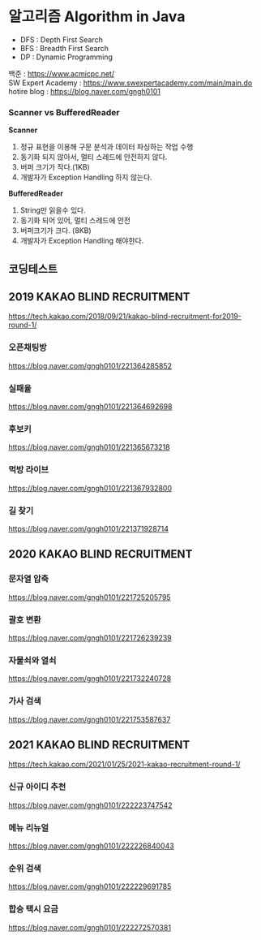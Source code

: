 # 알고리즘 Algorithm in Java

- DFS : Depth First Search
- BFS : Breadth First Search
- DP : Dynamic Programming

백준 : https://www.acmicpc.net/ <br/>
SW Expert Academy : https://www.swexpertacademy.com/main/main.do <br/>
hotire blog : https://blog.naver.com/gngh0101

### Scanner vs BufferedReader

**Scanner**

1. 정규 표현을 이용해 구문 분석과 데이터 파싱하는 작업 수행
2. 동기화 되지 않아서, 멀티 스레드에 안전하지 않다.
3. 버퍼 크기가 작다.(1KB)
4. 개발자가 Exception Handling 하지 않는다. 


**BufferedReader**

1. String만 읽을수 있다. 
2. 동기화 되어 있어, 멀티 스레드에 안전 
3. 버퍼크기가 크다. (8KB)
4. 개발자가 Exception Handling 해야한다. 


## 코딩테스트

## 2019 KAKAO BLIND RECRUITMENT

https://tech.kakao.com/2018/09/21/kakao-blind-recruitment-for2019-round-1/

### 오픈채팅방

https://blog.naver.com/gngh0101/221364285852

### 실패율 

https://blog.naver.com/gngh0101/221364692698

### 후보키 

https://blog.naver.com/gngh0101/221365673218

### 먹방 라이브 

https://blog.naver.com/gngh0101/221367932800

### 길 찾기 

https://blog.naver.com/gngh0101/221371928714 

## 2020 KAKAO BLIND RECRUITMENT

### 문자열 압축 

https://blog.naver.com/gngh0101/221725205795

### 괄호 변환 

https://blog.naver.com/gngh0101/221726239239

### 자물쇠와 열쇠 

https://blog.naver.com/gngh0101/221732240728

### 가사 검색 

https://blog.naver.com/gngh0101/221753587637

## 2021 KAKAO BLIND RECRUITMENT

https://tech.kakao.com/2021/01/25/2021-kakao-recruitment-round-1/

### 신규 아이디 추천

https://blog.naver.com/gngh0101/222223747542

### 메뉴 리뉴얼

https://blog.naver.com/gngh0101/222226840043

### 순위 검색

https://blog.naver.com/gngh0101/222229691785

### 합승 택시 요금

https://blog.naver.com/gngh0101/222272570381
